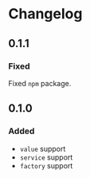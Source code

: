 # Changelog

## 0.1.1

### Fixed

Fixed `npm` package.

## 0.1.0

### Added

* `value` support
* `service` support
* `factory` support